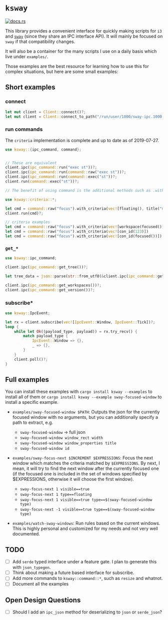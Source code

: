 # `ksway`

[![docs.rs](https://docs.rs/ksway/badge.svg)](https://docs.rs/ksway)

This library provides a convenient interface for quickly making scripts for
`i3` and [`sway`](https://github.com/swaywm/sway) (since they share an IPC
interface API). It will mainly be focused on `sway` if that compatibility
changes.

It will also be a container for the many scripts I use on a daily basis which
live under `examples/`.

Those examples are the best resource for learning how to use this for complex situations, but here are some small examples:

## Short examples

### connect

```rust
let mut client = Client::connect()?;
let mut client = Client::connect_to_path("/run/user/1000/sway-ipc.1000.1.sock")?;
```

### run commands

The `criteria` implementation is complete and up to date as of 2019-07-27.

```rust
use ksway::{ipc_command, command};


// These are equivalent
client.ipc(ipc_command::run("exec st"))?;
client.ipc(ipc_command::run(command::raw("exec st"))?;
client.ipc(ipc_command::run(command::exec("st"))?;
client.run(command::exec("st"))?;

// The benefit of using command is the additional methods such as .with_criteria

use ksway::criteria::*;

let cmd = command::raw("focus").with_criteria(vec![floating(), title("mpv")]);
client.run(cmd)?;

// criteria examples
let cmd = command::raw("focus").with_criteria(vec![workspace(focused())]);
let cmd = command::raw("focus").with_criteria(vec![con_id(123)])
let cmd = command::raw("focus").with_criteria(vec![con_id(focused())])
```


### `get_*`

```rust
use ksway::ipc_command;

client.ipc(ipc_command::get_tree())?;

let tree_data = json::parse(str::from_utf8(&client.ipc(ipc_command::get_tree())?)?)?;

client.ipc(ipc_command::get_workspaces())?;
client.ipc(ipc_command::get_version())?;
```

### subscribe*

```rust
use ksway::IpcEvent;

let rx = client.subscribe(vec![IpcEvent::Window, IpcEvent::Tick])?;
loop {
	while let Ok((payload_type, payload)) = rx.try_recv() {
		match payload_type {
			IpcEvent::Window => {},
			_ => {},
		}
	}
	client.poll()?;
}
```

## Full examples

You can install these examples with `cargo install ksway --examples` to install all of them or
`cargo install ksway --example sway-focused-window` to install a specific example.

- `examples/sway-focused-window $PATH`: Outputs the json for the currently focused window with no arguments, but you can additionally specify a path to extract, e.g.
	- `sway-focused-window` -> full json
	- `sway-focused-window window_rect width`
	- `sway-focused-window window_properties title`
	- `sway-focused-window id`

- `examples/sway-focus-next $INCREMENT $EXPRESSIONS`: Focus the next window which matches the criteria matched by `$EXPRESSIONS`. By next, I mean, it will try to find the next window after the currently focused one (if the focused one is included in the set of windows specified by $EXPRESSIONS, otherwise it will choose the first window).
	- `sway-focus-next 1 visible==true`
	- `sway-focus-next 1 type==floating`
	- `sway-focus-next 1 visible==true type==$(sway-focused-window type)`
	- `sway-focus-next -1 visible==true type==$(sway-focused-window type)`

- `examples/watch-sway-windows`: Run rules based on the current windows. This is highly personal and customized for my needs and not very well documented.

## TODO

- [ ] Add `serde` typed interface under a feature gate. I plan to generate this with `json_typegen`.
- [ ] Think about making a future based interface for subscribe.
- [ ] Add more commands to `ksway::command::*`, such as `resize` and whatnot.
- [ ] Document all the examples

## Open Design Questions

- [ ] Should I add an `ipc_json` method for deserializing to `json` or `serde_json`?
